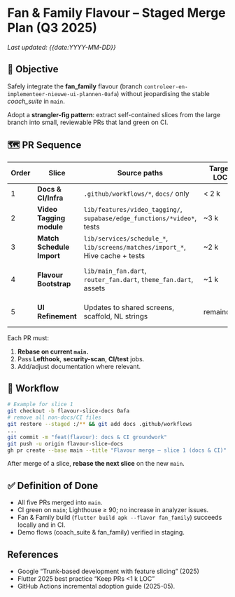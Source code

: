 # Fan & Family Flavour – Staged Merge Plan (Q3 2025)

_Last updated: {{date:YYYY-MM-DD}}_

## 🎯 Objective
Safely integrate the **fan_family** flavour (branch `controleer-en-implementeer-nieuwe-ui-plannen-0afa`) without jeopardising the stable _coach_suite_ in `main`.

Adopt a **strangler-fig pattern**: extract self-contained slices from the large branch into small, reviewable PRs that land green on CI.

## 🗺️ PR Sequence
| Order | Slice | Source paths | Target LOC | Checks |
|-------|-------|--------------|------------|--------|
| 1 | **Docs & CI/Infra** | `.github/workflows/*`, `docs/` only | < 2 k | CI green (no Dart) |
| 2 | **Video Tagging module** | `lib/features/video_tagging/`, `supabase/edge_functions/*video*`, tests | ~3 k | Analyzer & unit-tests |
| 3 | **Match Schedule Import** | `lib/services/schedule_*`, `lib/screens/matches/import_*`, Hive cache + tests | ~2 k | Widget & unit tests |
| 4 | **Flavour Bootstrap** | `lib/main_fan.dart`, `router_fan.dart`, `theme_fan.dart`, assets | ~1 k | Build matrix (`--flavor fan_family`) |
| 5 | **UI Refinement** | Updates to shared screens, scaffold, NL strings | remainder | Golden & Lighthouse >= 90 |

Each PR must:
1. **Rebase on current `main`.**
2. Pass **Lefthook**, **security-scan**, **CI/test** jobs.
3. Add/adjust documentation where relevant.

## 🔄 Workflow
```bash
# Example for slice 1
git checkout -b flavour-slice-docs 0afa
# remove all non-docs/CI files
git restore --staged :/** && git add docs .github/workflows
...
git commit -m "feat(flavour): docs & CI groundwork"
git push -u origin flavour-slice-docs
gh pr create --base main --title "Flavour merge – slice 1 (docs & CI)" --body "Part of FLAVOUR_MERGE_Q3_2025"
```
After merge of a slice, **rebase the next slice** on the new `main`.

## ✅ Definition of Done
* All five PRs merged into `main`.
* CI green on `main`; Lighthouse ≥ 90; no increase in analyzer issues.
* Fan & Family build (`flutter build apk --flavor fan_family`) succeeds locally and in CI.
* Demo flows (coach_suite & fan_family) verified in staging.

## References
* Google “Trunk-based development with feature slicing” (2025)
* Flutter 2025 best practice “Keep PRs <1 k LOC”
* GitHub Actions incremental adoption guide (2025-05).
